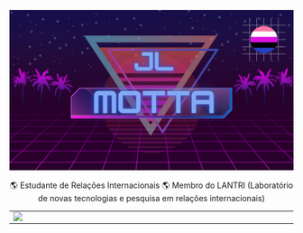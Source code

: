 ![capa github](https://github.com/JL-Motta01/JL-Motta01/blob/main/JL.png?raw=true)  

<center>
🌎 Estudante de Relações Internacionais 🌎 
Membro do LANTRI (Laboratório de novas tecnologias e pesquisa em relações internacionais)
<table>
    <tr>
       <td><img width="495px" align="left" src="https://github-readme-stats.vercel.app/api?username=JL-Motta01&theme=synthwave"/></td>
       <td><img width="400px" align="left" src="https://github-readme-stats.vercel.app/api/top-langs/?username=JL-Motta01&hide=html&layout=compact&theme=synthwave" /></td>
    </tr>   
</table>
</center> 

